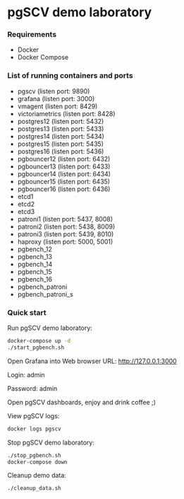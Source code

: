 # pgSCV demo laboratory

### Requirements

- Docker
- Docker Compose

### List of running containers and ports
- pgscv (listen port: 9890)
- grafana (listen port: 3000)
- vmagent (listen port: 8429)
- victoriametrics (listen port: 8428)
- postgres12 (listen port: 5432)
- postgres13 (listen port: 5433)
- postgres14 (listen port: 5434)
- postgres15 (listen port: 5435)
- postgres16 (listen port: 5436)
- pgbouncer12 (listen port: 6432)
- pgbouncer13 (listen port: 6433)
- pgbouncer14 (listen port: 6434)
- pgbouncer15 (listen port: 6435)
- pgbouncer16 (listen port: 6436)
- etcd1
- etcd2
- etcd3
- patroni1 (listen port: 5437, 8008)
- patroni2 (listen port: 5438, 8009)
- patroni3 (listen port: 5439, 8010)
- haproxy (listen port: 5000, 5001)
- pgbench_12
- pgbench_13
- pgbench_14
- pgbench_15
- pgbench_16
- pgbench_patroni
- pgbench_patroni_s

### Quick start

Run pgSCV demo laboratory:
```bash
docker-compose up -d
./start_pgbench.sh
```

Open Grafana into Web browser URL: http://127.0.0.1:3000

Login: admin

Password: admin

Open pgSCV dashboards, enjoy and drink coffee ;)

View pgSCV logs:
```bash
docker logs pgscv
```

Stop pgSCV demo laboratory:
```bash
./stop_pgbench.sh
docker-compose down
```

Cleanup demo data:
```bash
./cleanup_data.sh
```

